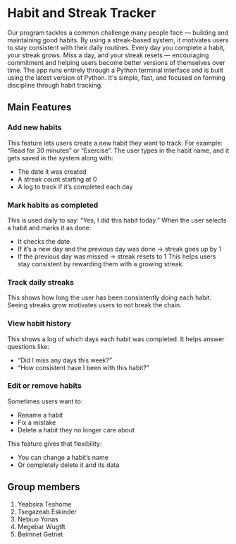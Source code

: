 # Habit and Streak Tracker
Our program tackles a common challenge many people face — building and maintaining good habits. By using a streak-based system, it motivates users to stay consistent with their daily routines. Every day you complete a habit, your streak grows. Miss a day, and your streak resets — encouraging commitment and helping users become better versions of themselves over time.
The app runs entirely through a Python terminal interface and is built using the latest version of Python. It's simple, fast, and focused on forming discipline through habit tracking.
 ## Main Features
 ### Add new habits
 This feature lets users create a new habit they want to track.
 For example: “Read for 30 minutes” or “Exercise”.
 The user types in the habit name, and it gets saved in the system along with:
 - The date it was created
 - A streak count starting at 0
 - A log to track if it’s completed each day

 ### Mark habits as completed
 This is used daily to say: “Yes, I did this habit today.”
 When the user selects a habit and marks it as done:
 - It checks the date
 - If it’s a new day and the previous day was done → streak goes up by 1
 - If the previous day was missed → streak resets to 1
 This helps users stay consistent by rewarding them with a growing streak.

 ### Track daily streaks
 This shows how long the user has been consistently doing each habit.
 Seeing streaks grow motivates users to not break the chain.

 ### View habit history
 This shows a log of which days each habit was completed.
 It helps answer questions like:
 - “Did I miss any days this week?”
 - “How consistent have I been with this habit?”

 ### Edit or remove habits
 Sometimes users want to:
 - Rename a habit
 - Fix a mistake
 - Delete a habit they no longer care about

This feature gives that flexibility:
 - You can change a habit’s name
 - Or completely delete it and its data

## Group members 
1. Yeabsira Teshome 
2. Tsegazeab Eskinder 
3. Nebiuo Yonas
4. Megebar Wugtft
5. Beimnet Getnet

